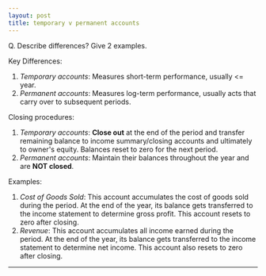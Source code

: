 ```yaml
---
layout: post
title: temporary v permanent accounts
---
```


Q. Describe differences? Give 2 examples.

Key Differences:
1. *Temporary accounts*: Measures short-term performance, usually <= year.
2. *Permanent accounts*: Measures log-term performance, usually acts that carry over to subsequent periods.

Closing procedures:
1. *Temporary accounts*: **Close out** at the end of the period and transfer remaining balance to income summary/closing accounts and ultimately to owner's equity. Balances reset to zero for the next period.
1. *Permanent accounts*: Maintain their balances throughout the year and are **NOT closed**.

Examples:

1. *Cost of Goods Sold*: This account accumulates the cost of goods sold during the period. At the end of the year, its balance gets transferred to the income statement to determine gross profit. This account resets to zero after closing.
1. *Revenue*: This account accumulates all income earned during the period. At the end of the year, its balance gets transferred to the income statement to determine net income. This account also resets to zero after closing.



---
